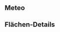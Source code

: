 <script setup>
import Chart from '../../components/Chart.vue'
import TablePerPlot from '../../components/TablePerPlot.vue'
import { ref, onMounted} from 'vue'
// import Jumbo from '../../components/Jumbo.vue'
import LastClimateValues from '../../components/LastClimateValues.vue';

let code_plot = ref('1201');
let code_variable = ref('AT');

const plots = {
    1201: {name: 'Natteheide'},
    1202: {name: 'Beerenbusch'},
    1203: {name: 'Kienhorst'},
    1204: {name: 'Weitzgrund'},
    1205: {name: 'Neusorgefeld'},
    1206: {name: 'Schwenow'},
    1207: {name: 'Beerenbusch Buchen'},
    1208: {name: 'Fünfeichen'},
    1209: {name: 'Kienhorst Eichen'}
};

const variables = {
    //AP: {name: 'Atmospheric pressure', unit: 'hPa'},
    AT: {name: 'Air temperature', unit: '°C'},
    MP: {name: 'Soil Moisture Matric potential', unit: 'kPa'},
    //PR: {name: 'Precipitation', unit: 'mm'},
    RH: {name: 'Relative air humidity', unit: '%'},
    //SR: {name: 'Global radiation', unit: 'W/m²'},
    ST: {name: 'Soil temperature', unit: '°C'},
    TF: {name: 'Throughfall', unit: 'mm'},
    WC: {name: 'Water content', unit: 'Vol%'},
    //WD: {name: 'Wind direction', unit: '°'},
    WS: {name: 'Wind speed', unit: 'm/s'}
}
</script>

<!-- <Jumbo image="/level2/1201-Natteheide_Freiflaeche_resized.jpg" titled="Natteheide"/> -->

## Meteo
<Chart :code_plot="code_plot" :code_variable="code_variable" :code_plot_description="plots[code_plot]" :code_variable_description="variables[code_variable]"  />

## Flächen-Details
<TablePerPlot  :code_plot="code_plot" />

<LastClimateValues :code_plot="code_plot" :code_variable="code_variable"/>